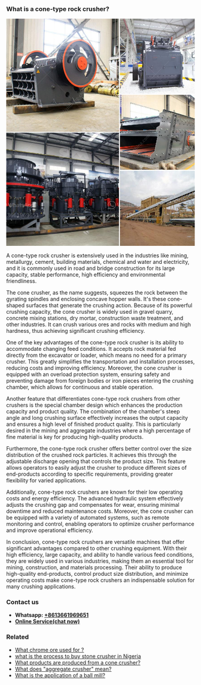 <h3>What is a cone-type rock crusher?</h3><img src='1701743366.jpg' alt=''><p>A cone-type rock crusher is extensively used in the industries like mining, metallurgy, cement, building materials, chemical and water and electricity, and it is commonly used in road and bridge construction for its large capacity, stable performance, high efficiency and environmental friendliness.</p><p>The cone crusher, as the name suggests, squeezes the rock between the gyrating spindles and enclosing concave hopper walls. It's these cone-shaped surfaces that generate the crushing action. Because of its powerful crushing capacity, the cone crusher is widely used in gravel quarry, concrete mixing stations, dry mortar, construction waste treatment, and other industries. It can crush various ores and rocks with medium and high hardness, thus achieving significant crushing efficiency.</p><p>One of the key advantages of the cone-type rock crusher is its ability to accommodate changing feed conditions. It accepts rock material fed directly from the excavator or loader, which means no need for a primary crusher. This greatly simplifies the transportation and installation processes, reducing costs and improving efficiency. Moreover, the cone crusher is equipped with an overload protection system, ensuring safety and preventing damage from foreign bodies or iron pieces entering the crushing chamber, which allows for continuous and stable operation.</p><p>Another feature that differentiates cone-type rock crushers from other crushers is the special chamber design which enhances the production capacity and product quality. The combination of the chamber's steep angle and long crushing surface effectively increases the output capacity and ensures a high level of finished product quality. This is particularly desired in the mining and aggregate industries where a high percentage of fine material is key for producing high-quality products.</p><p>Furthermore, the cone-type rock crusher offers better control over the size distribution of the crushed rock particles. It achieves this through the adjustable discharge opening that controls the product size. This feature allows operators to easily adjust the crusher to produce different sizes of end-products according to specific requirements, providing greater flexibility for varied applications.</p><p>Additionally, cone-type rock crushers are known for their low operating costs and energy efficiency. The advanced hydraulic system effectively adjusts the crushing gap and compensates for wear, ensuring minimal downtime and reduced maintenance costs. Moreover, the cone crusher can be equipped with a variety of automated systems, such as remote monitoring and control, enabling operators to optimize crusher performance and improve operational efficiency.</p><p>In conclusion, cone-type rock crushers are versatile machines that offer significant advantages compared to other crushing equipment. With their high efficiency, large capacity, and ability to handle various feed conditions, they are widely used in various industries, making them an essential tool for mining, construction, and materials processing. Their ability to produce high-quality end-products, control product size distribution, and minimize operating costs make cone-type rock crushers an indispensable solution for many crushing applications.</p><h3>Contact us</h3><ul><li><strong>Whatsapp:&nbsp;<a href="https://wa.me/8613661969651">+8613661969651</a></strong></li><li><a href="https://swt.shibang-china.com/?git&amp;zhl&amp;What is a conetype rock crusher"><strong>Online Service(chat now)</strong></a></li></ul><h3>Related</h3><ul><li><a href='What chrome ore used for .md'>What chrome ore used for ?</a></li><li><a href='what is the process to buy stone crusher in Nigeria.md'>what is the process to buy stone crusher in Nigeria</a></li><li><a href='What products are produced from a cone crusher.md'>What products are produced from a cone crusher?</a></li><li><a href='What does aggregate crusher mean.md'>What does "aggregate crusher" mean?</a></li><li><a href='What is the application of a ball mill.md'>What is the application of a ball mill?</a></li></ul>